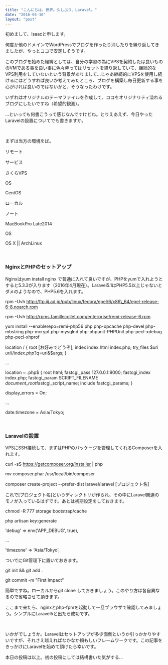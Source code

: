 ```yaml
---
title: "こんにちは、世界。久しぶり、Laravel。"
date: "2016-04-16"
layout: "post"
---
```


初めまして、Isaacと申します。

何度か他のドメインでWordPressでブログを作ったり消したりを繰り返してきましたが、やっとココで安定しそうです。

このブログを始めた経緯としては、自分の学習の為にVPSを契約したは良いもののVMである事を良い事に色々弄ってはリセットを繰り返していて、継続的なVPS利用をしていないという背景がありまして...じゃあ継続的にVPSを使用し続けるにはどうすれば良いか考えてみたところ、ブログを構築し毎日更新する事を心がければ良いのではないかと、そうなったわけです。

いずれはオリジナルのテーマファイルを作成して、ココをオリジナリティ溢れるブログにしたいですね（希望的観測）。

...といっても何書こうって感じなんですけどね。とりえあえず、今日やったLaravelの設置についてでも書きますか。

 

まずは当方の環境をば。

リモート

サービス

さくらVPS

OS

CentOS

ローカル

ノート

MacBookPro Late2014

OS

OS X || ArchLinux

 

### NginxとPHPのセットアップ

Nginxはyum install nginx で普通に入れて良いですが、PHPをyumで入れようとすると5.3.3が入ります（2016年4月現在）。Laravel5.1はPHP5.5以上じゃないとダメのようなので、PHP5.6を入れます。

rpm -Uvh http://ftp.iij.ad.jp/pub/linux/fedora/epel/6/x86\_64/epel-release-6-8.noarch.rpm

rpm -Uvh http://rpms.famillecollet.com/enterprise/remi-release-6.rpm

yum install --enablerepo=remi-php56 php php-opcache php-devel php-mbstring php-mcrypt php-mysqlnd php-phpunit-PHPUnit php-pecl-xdebug php-pecl-xhprof

location / {
    root \[お好みでどうぞ\];
    index index.html index.php;
    try\_files $uri $uri/ /index.php?q=$uri&$args;
}

...

location ~ .php$ {
    root           html;
    fastcgi\_pass   127.0.0.1:9000;
    fastcgi\_index  index.php;
    fastcgi\_param  SCRIPT\_FILENAME $document\_root$fastcgi\_script\_name;
    include        fastcgi\_params;
}

display\_errors = On;

...

date.timezone = Asia/Tokyo;

 

### Laravelの設置

VPSにSSH接続して、まずはPHPのパッケージを管理してくれるComposerを入れます。

curl -sS https://getcomposer.org/installer | php

mv composer.phar /usr/local/bin/composer

composer create-project --prefer-dist laravel/laravel \[プロジェクト名\]

これで\[プロジェクト名\]というディレクトリが作られ、その中にLaravel関連のモノが入っているはずです。あとは初期設定をしておきます。

chmod -R 777 storage bootstrap/cache

php artisan key:generate

'debug' => env('APP\_DEBUG', true),

...

'timezone' => 'Asia/Tokyo',

ついでにGit管理下に置いておきます。

git init && git add .

git commit -m "First Impact"

簡単ですね。ローカルからgit clone しておきましょう。このやり方は各自異なるので省略させて頂きます。

ここまで来たら、nginxとphp-fpmを起動して一旦ブラウザで確認してみましょう。シンプルにLaravel5と出たら成功です。

 

いかがでしょうか。Laravelはセットアップが多少面倒というか引っかかりやすいですが、それさえ越えればなかなか頼もしいフレームワークです。この記事をきっかけにLaravelを始めて頂けたら幸いです。

本日の投稿は以上。初の投稿にしては結構書いた気がする...
